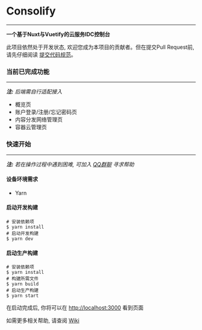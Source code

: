 # Consolify

------

**一个基于Nuxt与Vuetify的云服务IDC控制台**

此项目依然处于开发状态, 欢迎您成为本项目的贡献者。但在提交Pull Request前, 请先仔细阅读 [提交代码规范](https://www.bilibili.com/video/BV1GJ411x7h7)。

### 当前已完成功能

------

***注:** 后端需自行适配接入*

- 概览页
- 账户登录/注册/忘记密码页
- 内容分发网络管理页
- 容器云管理页

### 快速开始

------

***注:** 若在操作过程中遇到困难, 可加入 [QQ群聊](https://jq.qq.com/?_wv=1027&k=ISEDwdTh) 寻求帮助*

#### 设备环境需求

- Yarn

#### 启动开发构建

`````
# 安装依赖项
$ yarn install
# 启动开发构建
$ yarn dev
`````

#### 启动生产构建

```
# 安装依赖项
$ yarn install
# 构建所需文件
$ yarn build
# 启动生产构建
$ yarn start
```

在启动完成后, 你将可以在 [http://localhost:3000](http://localhost:3000) 看到页面

如需更多相关帮助, 请查阅 [Wiki](https://github.com/Incloudify/consolify-frontend/wiki)

